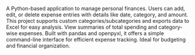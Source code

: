A Python-based application to manage personal finances. Users can add, edit, or delete expense entries with details like date, category, and amount. This project supports custom categories/subcategories and exports data to Excel for easy analysis. View summaries of total spending and category-wise expenses. Built with pandas and openpyxl, it offers a simple command-line interface for efficient expense tracking. Ideal for budgeting and financial organization.
